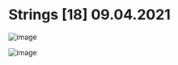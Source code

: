 # Strings [18] 09.04.2021

![image](https://user-images.githubusercontent.com/81183518/139125998-32fb40fe-3ceb-421b-a4ea-0467fa06375a.png)

![image](https://user-images.githubusercontent.com/81183518/139126280-4b36ff7d-3837-4236-9c10-76f14016877e.png)
